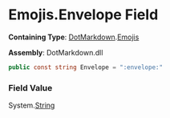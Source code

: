 # Emojis\.Envelope Field

**Containing Type**: [DotMarkdown](../../README.md)\.[Emojis](../README.md)

**Assembly**: DotMarkdown\.dll

```csharp
public const string Envelope = ":envelope:"
```

### Field Value

System\.[String](https://docs.microsoft.com/en-us/dotnet/api/system.string)